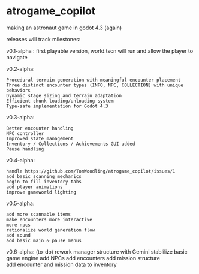 # atrogame_copilot
making an astronaut game in godot 4.3 (again)

releases will track milestones:

v0.1-alpha : first playable version, world.tscn will run and allow the player to navigate

v0.2-alpha:

    Procedural terrain generation with meaningful encounter placement
    Three distinct encounter types (INFO, NPC, COLLECTION) with unique behaviors
    Dynamic stage sizing and terrain adaptation
    Efficient chunk loading/unloading system
    Type-safe implementation for Godot 4.3


v0.3-alpha:

    Better encounter handling
    NPC controller
    Improved state management
    Inventory / Collections / Achievements GUI added
    Pause handling

v0.4-alpha:

    handle https://github.com/TomWoodling/atrogame_copilot/issues/1
    add basic scanning mechanics
    begin to fill inventory tabs
    add player animations
    improve gameworld lighting

v0.5-alpha:

    add more scannable items  
    make encounters more interactive  
    more npcs  
    rationalize world generation flow  
    add sound
    add basic main & pause menus 

v0.6-alpha:
(to-do)
rework manager structure with Gemini
stablilize basic game engine
add NPCs
add encounters
add mission structure  
add encounter and mission data to inventory  
 
